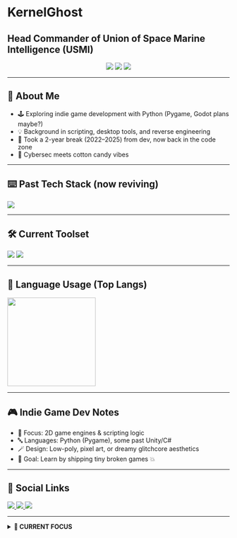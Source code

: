 # KernelGhost
## Head Commander of Union of Space Marine Intelligence (USMI)


<p align="center">
  <img src="https://img.shields.io/badge/🧠_Role-Technician-ffb7e0?style=flat-square" />
  <img src="https://img.shields.io/badge/🎓_Level-Beginner_Coder-ffccf9?style=flat-square" />
  <img src="https://img.shields.io/badge/🔐_Focus-Engineering-bdb2ff?style=flat-square" />
</p>

---

## 🧁 About Me

- 🕹️ Exploring indie game development with Python (Pygame, Godot plans maybe?)
- 💡 Background in scripting, desktop tools, and reverse engineering
- 🧠 Took a 2-year break (2022–2025) from dev, now back in the code zone
- 🧃 Cybersec meets cotton candy vibes

---

## ⌨️ Past Tech Stack (now reviving)

<div align="left">
  <img src="https://skillicons.dev/icons?i=python,js,ts,cs,cpp,c" />
</div>

---

## 🛠️ Current Toolset

<div align="left">
  <img src="https://skillicons.dev/icons?i=git,github,vscode,clion,visualstudio,bash" />
  <img src="https://skillicons.dev/icons?i=linux,debian,arch,windows" />
</div>

---

## 🍡 Language Usage (Top Langs)

<div align="left">
  <img src="https://github-readme-stats.vercel.app/api/top-langs?username=larvenejafemcoder&hide_title=true&layout=compact&langs_count=6&theme=jolly&hide_border=true&card_width=450" height="200" />
</div>

---

## 🎮 Indie Game Dev Notes

- 🧸 Focus: 2D game engines & scripting logic
- 🔤 Languages: Python (Pygame), some past Unity/C#  
- 🪄 Design: Low-poly, pixel art, or dreamy glitchcore aesthetics  
- 🎯 Goal: Learn by shipping tiny broken games 💥

---

## 🌸 Social Links

<p>
  <a href="https://larvenejafemabout.netlify.app/">
    <img src="https://img.shields.io/badge/My_Site-larvene.dev-ffc6ff?style=flat-square&logo=firefox-browser" />
  </a>
  <a href="https://github.com/larvenejafemcoder">
    <img src="https://img.shields.io/badge/GitHub-larvenejafemcoder-cdb4db?style=flat-square&logo=github" />
  </a>
  <a href="https://patreon.com/LarveneJafem?utm_medium=unknown&utm_source=join_link&utm_campaign=creatorshare_creator&utm_content=copyLink">
    <img src="https://img.shields.io/badge/Patreon-Support%20Me-ffafcc?style=flat-square&logo=patreon" />
  </a>
</p>

---

<details>
<summary><strong>🫧 CURRENT FOCUS</strong></summary>

- 🧪 Hardened VMs for malware + netsec testing  
- 🎮 Learning Pygame & game loops  
- 💻 Revisiting past stacks with more discipline  
- 🔍 Trying reverse engineering + exploit dev  
- 🦊 Privacy-focused workflows  
</details>
